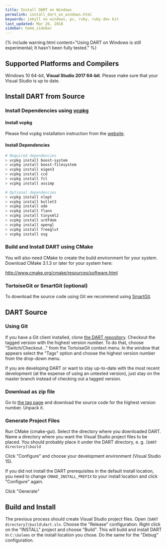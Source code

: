 ```yaml
---
title: Install DART on Windows
permalink: install_dart_on_windows.html
keywords: jekyll on windows, pc, ruby, ruby dev kit
last_updated: Mar 26, 2018
sidebar: home_sidebar
---
```


{% include warning.html content="Using DART on Windows is still experimental; It hasn't been fully tested." %}

## Supported Platforms and Compilers

Windows 10 64-bit, **Visual Studio 2017 64-bit**. Please make sure that your Visual Studio is up to date.


## Install DART from Source

### Install Dependencies using [vcpkg](https://vcpkg.readthedocs.io/en/latest/)

#### Install vcpkg

Please find vcpkg installation instruction from the [website](https://vcpkg.readthedocs.io/en/latest/examples/using-sqlite/#install).

#### Install Dependencies

```powershell
# Required dependencies
> vcpkg install boost-system
> vcpkg install boost-filesystem
> vcpkg install eigen3
> vcpkg install ccd
> vcpkg install fcl
> vcpkg install assimp

# Optional dependencies
> vcpkg install nlopt
> vcpkg install bullet3
> vcpkg install ode
> vcpkg install flann
> vcpkg install tinyxml2
> vcpkg install urdfdom
> vcpkg install opengl
> vcpkg install freeglut
> vcpkg install osg
```

### Build and Install DART using CMake

You will also need CMake to create the build environment for your system. Download CMake 3.1.3 or later for your system here:

http://www.cmake.org/cmake/resources/software.html

### TortoiseGit or SmartGit (optional)

To download the source code using Git we recommend using [SmartGit](http://www.syntevo.com/smartgit/download).

## DART Source

### Using Git

If you have a Git client installed, clone [the DART repository](https://github.com/dartsim/dart.git). Checkout the tagged version with the highest version number. To do that, choose "Switch/Checkout..." from the TortoiseGit context menu. In the window that appears select the "Tags" option and choose the highest version number from the drop-down menu.

If you are developing DART or want to stay up-to-date with the most recent development (at the expense of using an untested version), just stay on the master branch instead of checking out a tagged version.

### Download as zip file

Go to [the tag page](https://github.com/dartsim/dart/tags) and download the source code for the highest version number. Unpack it.

### Generate Project Files

Run CMake (cmake-gui). Select the directory where you downloaded DART. Name a directory where you want the Visual Studio project files to be placed. You should probably place it under the DART directory, e. g. `[DART directory]\build`

Click "Configure" and choose your development environment (Visual Studio 15).

If you did not install the DART prerequisites in the default install location, you need to change `CMAKE_INSTALL_PREFIX` to your install location and click "Configure" again.

Click "Generate"

## Build and Install

The previous process should create Visual Studio project files. Open `[DART directory]\build\dart.sln`. Choose the "Release" configuration. Right click on the "INSTALL" project and choose "Build". This will build and install DART in `C:\Golems` or the install location you chose. Do the same for the "Debug" configuration.
